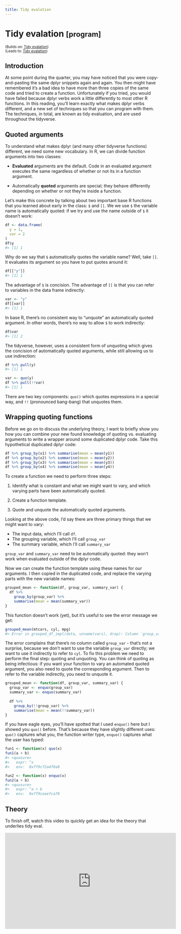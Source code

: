 ```yaml
---
title: Tidy evalation
---
```


<!-- Generated automatically from tidy-eval.yml. Do not edit by hand -->

# Tidy evalation <small class='program'>[program]</small>
<small>(Builds on: [Tidy evalation](tidy-eval.md))</small>  
<small>(Leads to: [Tidy evalation](tidy-eval.md))</small>


## Introduction

At some point during the quarter, you may have noticed that you were
copy-and-pasting the same dplyr snippets again and again. You then might
have remembered it’s a bad idea to have more than three copies of the
same code and tried to create a function. Unfortunately if you tried,
you would have failed because dplyr verbs work a little differently to
most other R functions. In this reading, you’ll learn exactly what makes
dplyr verbs different, and a new set of techniques so that you can
program with them. The techniques, in total, are known as tidy
evaluation, and are used throughout the tidyverse.

## Quoted arguments

To understand what makes dplyr (and many other tidyverse functions)
different, we need some new vocabulary. In R, we can divide function
arguments into two classes:

  - **Evaluated** arguments are the default. Code in an evaluated
    argument executes the same regardless of whether or not its in a
    function argument.

  - Automatically **quoted** arguments are special; they behave
    differently depending on whether or not they’re inside a function.

Let’s make this concrete by talking about two important base R functions
that you learned about early in the class: `$` and `[[`. We we use `$`
the variable name is automatically quoted: if we try and use the name
outside of `$` it doesn’t work:

``` r
df <- data.frame(
  y = 1,
  var = 2
)
df$y
#> [1] 1
```

Why do we say that `$` automatically quotes the variable name? Well,
take `[[`. It evaluates its argument so you have to put quotes around
it:

``` r
df[["y"]]
#> [1] 1
```

The advantage of `$` is concision. The advantage of `[[` is that you can
refer to variables in the data frame indirectly:

``` r
var <- "y"
df[[var]]
#> [1] 1
```

In base R, there’s no consistent way to “unquote” an automatically
quoted argument. In other words, there’s no way to allow `$` to work
indirectly:

``` r
df$var
#> [1] 2
```

The tidyverse, however, uses a consistent form of unquoting which gives
the concision of automatically quoted arguments, while still allowing us
to use indirection:

``` r
df %>% pull(y)
#> [1] 1

var <- quo(y)
df %>% pull(!!var)
#> [1] 1
```

There are two key components: `quo()` which quotes expressions in a
special way, and `!!` (pronounced bang-bang) that unquotes them.

## Wrapping quoting functions

Before we go on to discuss the underlying theory, I want to briefly show
you how you can combine your new found knowledge of quoting
vs. evaluating arguments to write a wrapper around some duplicated
dplyr code. Take this hypothetical duplicated dplyr code:

``` r
df %>% group_by(x1) %>% summarise(mean = mean(y1))
df %>% group_by(x2) %>% summarise(mean = mean(y2))
df %>% group_by(x3) %>% summarise(mean = mean(y3))
df %>% group_by(x4) %>% summarise(mean = mean(y4))
```

To create a function we need to perform three steps:

1.  Identify what is constant and what we might want to vary, and which
    varying parts have been automatically quoted.

2.  Create a function template.

3.  Quote and unquote the automatically quoted arguments.

Looking at the above code, I’d say there are three primary things that
we might want to vary:

  - The input data, which I’ll call `df`.
  - The grouping variable, which I’ll call `group_var`
  - The summary variable, which I’ll call `summary_var`

`group_var` and `summary_var` need to be automatically quoted: they
won’t work when evaluated outside of the dplyr code.

Now we can create the function template using these names for our
arguments. I then copied in the duplicated code, and replace the varying
parts with the new variable names:

``` r
grouped_mean <- function(df, group_var, summary_var) {
  df %>% 
    group_by(group_var) %>% 
    summarise(mean = mean(summary_var))
}
```

This function doesn’t work (yet), but it’s useful to see the error
message we get:

``` r
grouped_mean(mtcars, cyl, mpg)
#> Error in grouped_df_impl(data, unname(vars), drop): Column `group_var` is unknown
```

The error complains that there’s no column called `group_var` - that’s
not a surprise, because we don’t want to use the variable `group_var`
directly; we want to use it indirectly to refer to `cyl`. To fix this
problem we need to perform the final step: quoting and unquoting. You
can think of quoting as being infectious: if you want your function to
vary an automated quoted argument, you also need to quote the
corresponding argument. Then to refer to the variable indirectly, you
need to unquote it.

``` r
grouped_mean <- function(df, group_var, summary_var) {
  group_var <- enquo(group_var)
  summary_var <- enquo(summary_var)
  
  df %>% 
    group_by(!!group_var) %>% 
    summarise(mean = mean(!!summary_var))
}
```

If you have eagle eyes, you’ll have spotted that I used `enquo()` here
but I showed you `quo()` before. That’s because they have slightly
different uses: `quo()` captures what you, the function writer type,
`enquo()` captures what the user has typed:

``` r
fun1 <- function(x) quo(x)
fun1(a + b)
#> <quosure>
#>   expr: ^x
#>   env:  0x7f9cf2a4f0a8

fun2 <- function(x) enquo(x)
fun2(a + b)
#> <quosure>
#>   expr: ^a + b
#>   env:  0x7f9ceaefca78
```

## Theory

To finish off, watch this video to quickly get an idea for the theory
that underlies tidy
eval.

<iframe width="560" height="315" src="https://www.youtube.com/embed/nERXS3ssntw" frameborder="0" allow="autoplay; encrypted-media" allowfullscreen>

</iframe>


